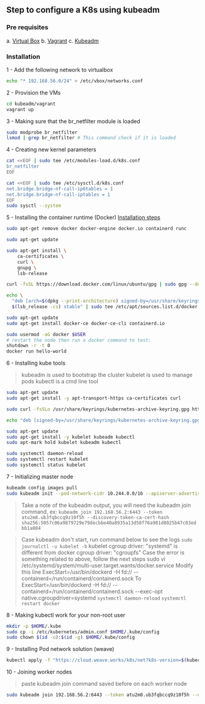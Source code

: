 ## Step to configure a K8s using kubeadm

### Pre requisites
a. [Virtual Box](https://www.virtualbox.org/wiki/Linux_Downloads)
b. [Vagrant](https://www.vagrantup.com/downloads)
c. [Kubeadm](https://kubernetes.io/docs/setup/production-environment/tools/kubeadm/install-kubeadm/)

### Installation
1 - Add the following network to virtualbox
```bash
echo "* 192.168.56.0/24" > /etc/vbox/networks.conf 
```

2 - Provision the VMs
```bash
cd kubeadm/vagrant
vagrant up
```

3 - Making sure that the br_netfilter module is loaded
```bash
sudo modprobe br_netfilter
lsmod | grep br_netfilter # This command check if it is loaded
```

4 - Creating new kernel parameters
```bash
cat <<EOF | sudo tee /etc/modules-load.d/k8s.conf
br_netfilter
EOF

cat <<EOF | sudo tee /etc/sysctl.d/k8s.conf
net.bridge.bridge-nf-call-ip6tables = 1
net.bridge.bridge-nf-call-iptables = 1
EOF
sudo sysctl --system
```

5 - Installing the container runtime (Docker)
[Installation steps](https://docs.docker.com/engine/install/ubuntu/)
```bash
sudo apt-get remove docker docker-engine docker.io containerd runc

sudo apt-get update

sudo apt-get install \
    ca-certificates \
    curl \
    gnupg \
    lsb-release

curl -fsSL https://download.docker.com/linux/ubuntu/gpg | sudo gpg --dearmor -o /usr/share/keyrings/docker-archive-keyring.gpg

echo \
  "deb [arch=$(dpkg --print-architecture) signed-by=/usr/share/keyrings/docker-archive-keyring.gpg] https://download.docker.com/linux/ubuntu \
  $(lsb_release -cs) stable" | sudo tee /etc/apt/sources.list.d/docker.list > /dev/null

sudo apt-get update
sudo apt-get install docker-ce docker-ce-cli containerd.io

sudo usermod -aG docker $USER
# restart the node then run a docker command to test:
shutdown -r -t 0
docker run hello-world
```

6 - Installing kube tools
> kubeadm is used to bootstrap the cluster
> kubelet is used to manage pods
> kubectl is a cmd line tool
```bash
sudo apt-get update
sudo apt-get install -y apt-transport-https ca-certificates curl

sudo curl -fsSLo /usr/share/keyrings/kubernetes-archive-keyring.gpg https://packages.cloud.google.com/apt/doc/apt-key.gpg

echo "deb [signed-by=/usr/share/keyrings/kubernetes-archive-keyring.gpg] https://apt.kubernetes.io/ kubernetes-xenial main" | sudo tee /etc/apt/sources.list.d/kubernetes.list

sudo apt-get update
sudo apt-get install -y kubelet kubeadm kubectl
sudo apt-mark hold kubelet kubeadm kubectl

sudo systemctl daemon-reload
sudo systemctl restart kubelet
sudo systemctl status kubelet
```

7 - Initializing master node
```bash
kubeadm config images pull
sudo kubeadm init --pod-network-cidr 10.244.0.0/16 --apiserver-advertise-address=192.168.56.2
```
> Take a note of the kubeadm output, you will need the kubeadm join command, ex:
```kubeadm join 192.168.56.2:6443 --token atu2m8.ub3fqbccq9z10f5h --discovery-token-ca-cert-hash sha256:5057c06a9879729e79decbbe40a8935a13d50f76a981d8025b47c03edbb1a084```

>Case kubeadm don't start, run command below to see the logs 
```sudo journalctl -u kubelet -b```
kubelet cgroup driver: "systemd" is different from docker cgroup driver: "cgroupfs"
Case the error is something related to above, follow the next steps
sudo vi /etc/systemd/system/multi-user.target.wants/docker.service
Modify this line
ExecStart=/usr/bin/dockerd -H fd:// --containerd=/run/containerd/containerd.sock
To
ExecStart=/usr/bin/dockerd -H fd:// --containerd=/run/containerd/containerd.sock --exec-opt native.cgroupdriver=systemd
```systemctl daemon-reload```
```systemctl restart docker```

8 - Making kubectl work for your non-root user
```bash
mkdir -p $HOME/.kube
sudo cp -i /etc/kubernetes/admin.conf $HOME/.kube/config
sudo chown $(id -u):$(id -g) $HOME/.kube/config
```

9 - Installing Pod network solution (weave)
```bash
kubectl apply -f "https://cloud.weave.works/k8s/net?k8s-version=$(kubectl version | base64 | tr -d '\n')"
```

10 - Joining worker nodes
>paste kubeadm join command saved before on each worker node
```bash
sudo kubeadm join 192.168.56.2:6443 --token atu2m8.ub3fqbccq9z10f5h --discovery-token-ca-cert-hash sha256:5057c06a9879729e79decbbe40a8935a13d50f76a981d8025b47c03edbb1a084
```